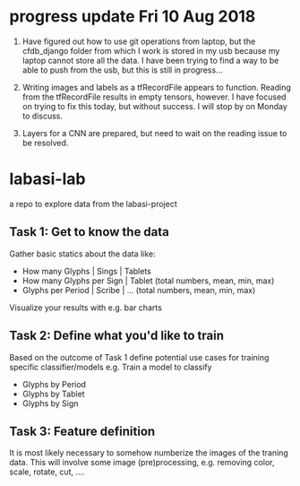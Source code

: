 # progress update Fri 10 Aug 2018
1) Have figured out how to use git operations from laptop, but the cfdb_django folder from which I work is stored in my usb because my laptop cannot store all the data. I have been trying to find a way to be able to push from the usb, but this is still in progress...

2) Writing images and labels as a tfRecordFile appears to function. Reading from the tfRecordFile results in empty tensors, however. I have focused on trying to fix this today, but without success. I will stop by on Monday to discuss.

3) Layers for a CNN are prepared, but need to wait on the reading issue to be resolved.


# labasi-lab
a repo to explore data from the labasi-project

## Task 1: Get to know the data

Gather basic statics about the data like:

* How many Glyphs | Sings | Tablets
* How many Glyphs per Sign | Tablet (total numbers, mean, min, max)
* Glyphs per Period | Scribe | ... (total numbers, mean, min, max)

Visualize your results with e.g. bar charts


## Task 2: Define what you'd like to train

Based on the outcome of Task 1 define potential use cases for training specific classifier/models
e.g. Train a model to classify
* Glyphs by Period
* Glyphs by Tablet
* Glyphs by Sign


## Task 3: Feature definition

It is most likely necessary to somehow numberize the images of the traning data. This will involve some image (pre)processing, e.g. removing color, scale, rotate, cut, ....
